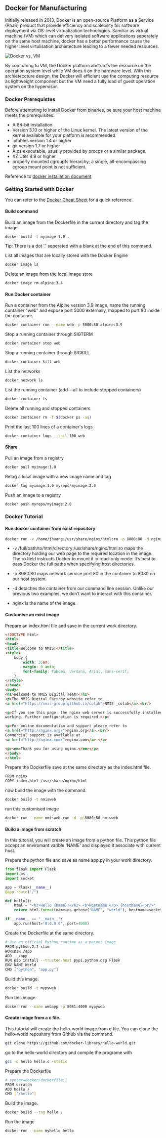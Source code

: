 ## Docker for Manufacturing

Initially released in 2013, Docker is an open-source Platform as a Service (PaaS) product that provide efficiency and scalebility for software deployment via OS-level virtualization technologies. Samiliar as virtual machine (VM) which can delivery isolated software applications seperately on the same host machine, docker has a better performance cause the higher level virtulisation archietecture leading to a fewer needed resources.

![Docker vs. VM](Images/01_Docker_Container_VM.png)

By comparing to VM, the Docker platform abstracts the resource on the operation system level while VM does it on the hardware level. With this archieteccture design, the Docker will efficient use the computing resource as lightweight component but the VM need a fully load of guest operation system on the hypervisor.

### Docker Prerequistes

Before attempting to install Docker from binaries, be sure your host machine meets the prerequisites:

- A 64-bit installation
- Version 3.10 or higher of the Linux kernel. The latest version of the kernel available for your platform is recommended.
- iptables version 1.4 or higher
- git version 1.7 or higher
- A ps executable, usually provided by procps or a similar package.
- XZ Utils 4.9 or higher
- properly mounted cgroupfs hierarchy; a single, all-encompassing cgroup mount point is not sufficient.

Reference to [docker installation document](https://docs.docker.com/engine/install/binaries/)


### Getting Started with Docker

You can refer to the [Docker Cheat Sheet](https://www.docker.com/sites/default/files/d8/2019-09/docker-cheat-sheet.pdf) for a quick reference.

#### Build command

Build an image from the Dockerfile in the current directory and tag the image

```sh
docker build -t myimage:1.0 .
```

Tip: There is a dot '.' seperated with a blank at the end of this command.

List all images that are locally stored with the Docker Engine

```sh
docker image ls
```

Delete an image from the local image store

```sh
docker image rm alpine:3.4
```

#### Run Docker container

Run a container from the Alpine version 3.9 image, name the running container "web" and expose port 5000 externally, mapped to port 80 inside the container.

```sh
docker container run --name web -p 5000:80 alpine:3.9
```

Stop a running container through SIGTERM
```sh
docker container stop web
```

Stop a running container through SIGKILL
```sh
docker container kill web
```

List the networks
```sh
docker network ls
```

List the running container (add --all to include stopped containers)
```sh
docker container ls
```

Delete all running and stopped containers
```sh
docker container rm -f $(docker ps -aq)
```

Print the last 100 lines of a container's logs

```sh
docker container logs --tail 100 web
```

#### Share 

Pull an image from a registry
```sh
docker pull myimage:1.0
```

Retag a local image with a new image name and tag
```sh
docker tag myimage:1.0 myrepo/myimage:2.0
```

Push an image to a registry
```sh
docker push myrepo/myimage:2.0
```

### Docker Tutorial

#### Run docker container from exist repository

```sh
docker run -v /home/jhuang:/usr/share/nginx/html:ro -p 8080:80 -d nginx
```

- -v /full/path/to/html/directory:/usr/share/nginx/html:ro maps the directory holding our web page to the required location in the image. The ro field instructs Docker to mount it in read-only mode. It’s best to pass Docker the full paths when specifying host directories.

- -p 8080:80 maps network service port 80 in the container to 8080 on our host system.

- -d detaches the container from our command line session. Unlike our previous two examples, we don’t want to interact with this container.

- nginx is the name of the image.


#### Customise an exist image

Prepare an index.html file and save in the current work directory.

```html
<!DOCTYPE html>
<html>
<head>
<title>Welcome to NMIS!</title>
<style>
    body {
        width: 35em;
        margin: 0 auto;
        font-family: Tahoma, Verdana, Arial, sans-serif;
    }
</style>
</head>
<body>
<h1>Welcome to NMIS Digital Team!</h1>
<p>The NMIS Digital Factroy website refer to
<a href="https://nmis-group.github.io/colab">NMIS _colab</a>.<br/>

<p>If you see this page, the nginx web server is successfully installed and
working. Further configuration is required.</p>

<p>For online documentation and support please refer to
<a href="http://nginx.org/">nginx.org</a>.<br/>
Commercial support is available at
<a href="http://nginx.com/">nginx.com</a>.</p>

<p><em>Thank you for using nginx.</em></p>
</body>
</html>
```

Prepare the Dockerfile save at the same directory as the index.html file.

```sh
FROM nginx
COPY index.html /usr/share/nginx/html
```

now build the image with the command.
```sh
docker build -t nmisweb
```

run this customised image
```sh
docker run --name nmisweb_run -d -p 8080:80 nmisweb
```

#### Build a image from scratch

In this tutorial, you will create an image from a python file. This python file accept an enviromant varible 'NAME' and displayed it associate with current host.

Prepare the python file and save as name app.py in your work directory.

```python
from flask import Flask
import os
import socket

app = Flask(__name__)
@app.route("/")

def hello():
    html = "<h3>Hello {name}!</h3> <b>Hostname:</b> {hostname}<br/>"
    return html.format(name=os.getenv("NAME", "world"), hostname=socket.gethostname())

if __name__ == "__main__":
    app.run(host='0.0.0.0', port=4000)
```

Create the Dockerfile at the same directory.
```sh
# Use an official Python runtime as a parent image
FROM python:2.7-slim
WORKDIR /app
ADD . /app
RUN pip install --trusted-host pypi.python.org Flask
ENV NAME World
CMD ["python", "app.py"]
```

Build this image.

```sh
docker build -t mypyweb
```

Run this image.
```sh
docker run --name webapp -p 8081:4000 mypyweb
```

#### Create image from a c file.

This tutorial will create the hello-world image from c file. 
You can clone the hello-world repository from Github via the command.
```sh
git clone https://github.com/docker-library/hello-world.git
```

go to the hello-world directory and compile the programe with
```sh
gcc -o hello hello.c -static
```

Prepare the Dockerfile
```sh
# syntax=docker/dockerfile:1
FROM scratch
ADD hello /
CMD ["/hello"]
```

Build the image.
```sh
docker build --tag hello .
```

Run the image
```sh
docker run --name myhello hello
```

